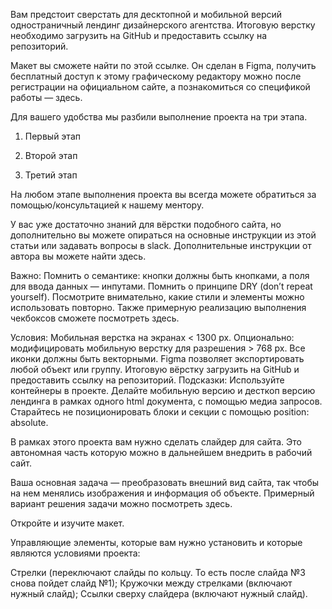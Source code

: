 
Вам предстоит сверстать для десктопной и мобильной версий одностраничный лендинг дизайнерского агентства. Итоговую верстку необходимо загрузить на GitHub и предоставить ссылку на репозиторий.

Макет вы сможете найти по этой ссылке. Он сделан в Figma, получить бесплатный доступ к этому графическому редактору можно после регистрации на официальном сайте, а познакомиться со спецификой работы — здесь. 

Для вашего удобства мы разбили выполнение проекта на три этапа.

1. Первый этап

2. Второй этап

3. Третий этап

На любом этапе выполнения проекта вы всегда можете обратиться за помощью/консультацией к нашему ментору.

У вас уже достаточно знаний для вёрстки подобного сайта, но дополнительно вы можете опираться на основные инструкции из этой статьи или задавать вопросы в slack. Дополнительные инструкции от автора вы можете найти здесь.

Важно:
Помнить о семантике: кнопки должны быть кнопками, а поля для ввода данных — инпутами.
Помнить о принципе DRY (don’t repeat yourself). Посмотрите внимательно, какие стили и элементы можно использовать повторно.
Также примерную реализацию выполнения чекбоксов сможете посмотреть здесь.

Условия:
Мобильная верстка на экранах < 1300 px. Опционально: модифицировать мобильную верстку для разрешения > 768 px.
Все иконки должны быть векторными. Figma позволяет экспортировать любой объект или группу.
Итоговую вёрстку загрузить на GitHub и предоставить ссылку на репозиторий.
Подсказки:
Используйте контейнеры в проекте.
Делайте мобильную версию и десткоп версию лендинга в рамках одного html документа, с помощью медиа запросов.
Старайтесь не позиционировать блоки и секции с помощью position: absolute.

В рамках этого проекта вам нужно сделать слайдер для сайта. Это автономная часть которую можно в дальнейшем внедрить в рабочий сайт. 

Ваша основная задача — преобразовать внешний вид сайта, так чтобы на нем менялись изображения и информация об объекте. Примерный вариант решения задачи можно посмотреть здесь.

Откройте и изучите макет.

Управляющие элементы, которые вам нужно установить и которые являются условиями проекта:

Стрелки (переключают слайды по кольцу. То есть после слайда №3 снова пойдет слайд №1);
Кружочки между стрелками (включают нужный слайд);
Ссылки сверху слайдера (включают нужный слайд).